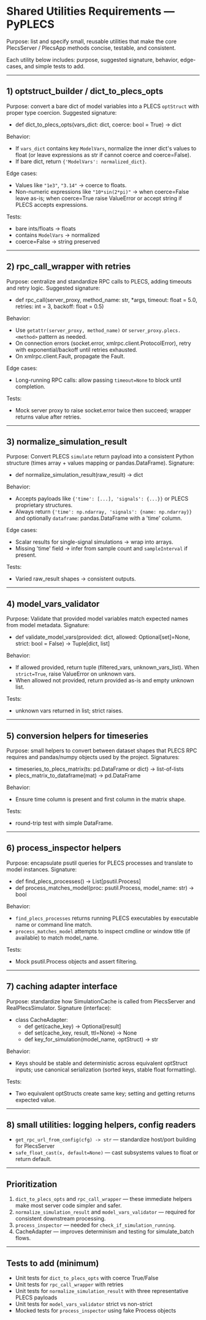 # Shared Utilities Requirements — PyPLECS

Purpose: list and specify small, reusable utilities that make the core PlecsServer / PlecsApp methods concise, testable, and consistent.

Each utility below includes: purpose, suggested signature, behavior, edge-cases, and simple tests to add.

---

## 1) optstruct_builder / dict_to_plecs_opts
Purpose: convert a bare dict of model variables into a PLECS `optStruct` with proper type coercion.
Suggested signature:
- def dict_to_plecs_opts(vars_dict: dict, coerce: bool = True) -> dict

Behavior:
- If `vars_dict` contains key `ModelVars`, normalize the inner dict's values to float (or leave expressions as str if cannot coerce and coerce=False).
- If bare dict, return `{'ModelVars': normalized_dict}`.

Edge cases:
- Values like `"1e3"`, `"3.14"` -> coerce to floats.
- Non-numeric expressions like `"10*sin(2*pi)"` -> when coerce=False leave as-is; when coerce=True raise ValueError or accept string if PLECS accepts expressions.

Tests:
- bare ints/floats -> floats
- contains `ModelVars` -> normalized
- coerce=False -> string preserved

---

## 2) rpc_call_wrapper with retries
Purpose: centralize and standardize RPC calls to PLECS, adding timeouts and retry logic.
Suggested signature:
- def rpc_call(server_proxy, method_name: str, *args, timeout: float = 5.0, retries: int = 3, backoff: float = 0.5)

Behavior:
- Use `getattr(server_proxy, method_name)` or `server_proxy.plecs.<method>` pattern as needed.
- On connection errors (socket.error, xmlrpc.client.ProtocolError), retry with exponential/backoff until retries exhausted.
- On xmlrpc.client.Fault, propagate the Fault.

Edge cases:
- Long-running RPC calls: allow passing `timeout=None` to block until completion.

Tests:
- Mock server proxy to raise socket.error twice then succeed; wrapper returns value after retries.

---

## 3) normalize_simulation_result
Purpose: Convert PLECS `simulate` return payload into a consistent Python structure (times array + values mapping or pandas.DataFrame).
Signature:
- def normalize_simulation_result(raw_result) -> dict

Behavior:
- Accepts payloads like `{'time': [...], 'signals': {...}}` or PLECS proprietary structures.
- Always return `{'time': np.ndarray, 'signals': {name: np.ndarray}}` and optionally `dataframe`: pandas.DataFrame with a 'time' column.

Edge cases:
- Scalar results for single-signal simulations -> wrap into arrays.
- Missing 'time' field -> infer from sample count and `sampleInterval` if present.

Tests:
- Varied raw_result shapes -> consistent outputs.

---

## 4) model_vars_validator
Purpose: Validate that provided model variables match expected names from model metadata.
Signature:
- def validate_model_vars(provided: dict, allowed: Optional[set]=None, strict: bool = False) -> Tuple[dict, list]

Behavior:
- If allowed provided, return tuple (filtered_vars, unknown_vars_list). When `strict=True`, raise ValueError on unknown vars.
- When allowed not provided, return provided as-is and empty unknown list.

Tests:
- unknown vars returned in list; strict raises.

---

## 5) conversion helpers for timeseries
Purpose: small helpers to convert between dataset shapes that PLECS RPC requires and pandas/numpy objects used by the project.
Signatures:
- timeseries_to_plecs_matrix(ts: pd.DataFrame or dict) -> list-of-lists
- plecs_matrix_to_dataframe(mat) -> pd.DataFrame

Behavior:
- Ensure time column is present and first column in the matrix shape.

Tests:
- round-trip test with simple DataFrame.

---

## 6) process_inspector helpers
Purpose: encapsulate psutil queries for PLECS processes and translate to model instances.
Signature:
- def find_plecs_processes() -> List[psutil.Process]
- def process_matches_model(proc: psutil.Process, model_name: str) -> bool

Behavior:
- `find_plecs_processes` returns running PLECS executables by executable name or command line match.
- `process_matches_model` attempts to inspect cmdline or window title (if available) to match model_name.

Tests:
- Mock psutil.Process objects and assert filtering.

---

## 7) caching adapter interface
Purpose: standardize how SimulationCache is called from PlecsServer and RealPlecsSimulator.
Signature (interface):
- class CacheAdapter:
    - def get(cache_key) -> Optional[result]
    - def set(cache_key, result, ttl=None) -> None
    - def key_for_simulation(model_name, optStruct) -> str

Behavior:
- Keys should be stable and deterministic across equivalent optStruct inputs; use canonical serialization (sorted keys, stable float formatting).

Tests:
- Two equivalent optStructs create same key; setting and getting returns expected value.

---

## 8) small utilities: logging helpers, config readers
- `get_rpc_url_from_config(cfg) -> str` — standardize host/port building for PlecsServer
- `safe_float_cast(x, default=None)` — cast subsystems values to float or return default.


---

## Prioritization
1. `dict_to_plecs_opts` and `rpc_call_wrapper` — these immediate helpers make most server code simpler and safer.
2. `normalize_simulation_result` and `model_vars_validator` — required for consistent downstream processing.
3. `process_inspector` — needed for `check_if_simulation_running`.
4. CacheAdapter — improves determinism and testing for simulate_batch flows.


---

## Tests to add (minimum)
- Unit tests for `dict_to_plecs_opts` with coerce True/False
- Unit tests for `rpc_call_wrapper` with retries
- Unit tests for `normalize_simulation_result` with three representative PLECS payloads
- Unit tests for `model_vars_validator` strict vs non-strict
- Mocked tests for `process_inspector` using fake Process objects



